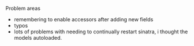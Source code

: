 Problem areas

- remembering to enable accessors after adding new fields
- typos
- lots of problems with needing to continually restart sinatra, i thought the models autoloaded.
